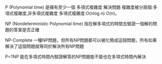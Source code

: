 P (Polynomial time)  是擁有至少一個 多項式複雜度 解決問題
    複雜度被分兩個:多項式複雜度,非多項式複雜度
     多項式複雜度:O(nlog n) O(n)。

NP (Nondeterministic Polynomial time)  指在解多項式的時間去驗證一個解的問題的答案是否正確

NP-Complete
    一種NP問題，但所有NP問題都可以被化簡成這個問題，所有如果解決了這個問題就等同於解決所有NP問題
    
P=?NP
    能在多項式時間內驗證解答的NP問題能不能也在多項式時間內解決